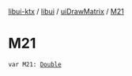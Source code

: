 [libui-ktx](../../index.md) / [libui](../index.md) / [uiDrawMatrix](index.md) / [M21](./-m21.md)

# M21

`var M21: `[`Double`](https://kotlinlang.org/api/latest/jvm/stdlib/kotlin/-double/index.html)